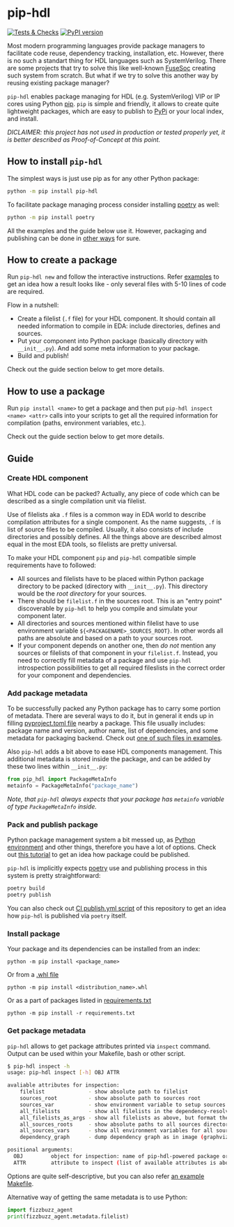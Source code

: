 # pip-hdl

[![Tests & Checks](https://github.com/esynr3z/pip-hdl/actions/workflows/test.yml/badge.svg)](https://github.com/esynr3z/pip-hdl/actions/workflows/test.yml)
[![PyPI version](https://badge.fury.io/py/pip-hdl.svg)](https://badge.fury.io/py/pip-hdl)

Most modern programming languages provide package managers to facilitate code reuse, dependency tracking, installation, etc. However, there is no such a standart thing for HDL languages such as SystemVerilog. There are some projects that try to solve this like well-known [FuseSoc](https://github.com/olofk/fusesoc) creating such system from scratch. But what if we try to solve this another way by reusing existing package manager?

`pip-hdl` enables package managing for HDL (e.g. SystemVerilog) VIP or IP cores using Python [pip](https://pip.pypa.io/en/stable/). `pip` is simple and friendly, it allows to create quite lightweight packages, which are easy to publish to [PyPi](https://pypi.org/) or your local index, and install.

*DICLAIMER: this project has not used in production or tested properly yet, it is better described as Proof-of-Concept at this point.*

## How to install `pip-hdl`

The simplest ways is just use pip as for any other Python package:

```bash
python -m pip install pip-hdl
```

To facilitate package managing process consider installing [poetry](https://python-poetry.org/) as well:

```bash
python -m pip install poetry
```

All the examples and the guide below use it. However, packaging and publishing can be done in [other ways](https://packaging.python.org/en/latest/tutorials/packaging-projects/) for sure.

## How to create a package

Run `pip-hdl new` and follow the interactive instructions. Refer [examples](example/dummy_math_lib) to get an idea how a result looks like - only several files with 5-10 lines of code are required.

Flow in a nutshell:

- Create a filelist (`.f` file) for your HDL component. It should contain all needed information to compile in EDA: include directories, defines and sources.
- Put your component into Python package (basically directory with `__init__.py`). And add some meta information to your package.
- Build and publish!

Check out the guide section below to get more details.

## How to use a package

Run `pip install <name>` to get a package and then put `pip-hdl inspect <name> <attr>` calls into your scripts to get all the required information for compilation (paths, environment variables, etc.).

Check out the guide section below to get more details.

## Guide

### Create HDL component

What HDL code can be packed? Actually, any piece of code which can be described as a single compilation unit via filelist.

Use of filelists aka `.f` files is a common way in EDA world to describe compilation attributes for a single component. As the name suggests, `.f` is list of source files to be compiled. Usually, it also consists of include directories and possibly defines. All the things above are described almost equal in the most EDA tools, so filelists are pretty universal.

To make your HDL component `pip` and `pip-hdl` compatible simple requirements have to followed:

-  All sources and filelists have to be placed within Python package directory to be packed (directory with `__init__.py`). This directory would be the *root directory* for your sources.
- There should be `filelist.f` in the sources root. This is an "entry point" discoverable by `pip-hdl` to help you compile and simulate your component later.
- All directories and sources mentioned within filelist have to use environment variable `${<PACKAGENAME>_SOURCES_ROOT}`. In other words all paths are absolute and based on a path to your sources root.
- If your component depends on another one, then *do not* mention any sources or filelists of that component in your `filelist.f`. Instead, you need to correctly fill metadata of a package and use `pip-hdl` introspection possibilities to get all required fileslists in the correct order for your component and dependencies.

### Add package metadata

To be successfully packed any Python package has to carry some portion of metadata. There are several ways to do it, but in general it ends up in filling [pyproject.toml file](https://packaging.python.org/en/latest/guides/writing-pyproject-toml/) nearby a package.
This file usually includes: package name and version, author name, list of dependencies, and some metadata for packaging backend. Check out [one of such files in examples](example/fizzbuzz_agent/pyproject.toml).

Also `pip-hdl` adds a bit above to ease HDL components management. This additional metadata is stored inside the package, and can be added by these two lines within `__init__.py`:

```python
from pip_hdl import PackageMetaInfo
metainfo = PackageMetaInfo("package_name")
```

*Note, that `pip-hdl` always expects that your package has `metainfo` variable of type `PackageMetaInfo` inside.*

### Pack and publish package

Python package management system a bit messed up, as [Python environment](https://xkcd.com/1987/) and other things, therefore you have a lot of options. Check out [this tutorial](https://packaging.python.org/en/latest/tutorials/packaging-projects/) to get an idea how package could be published.

`pip-hdl` is implicitly expects [poetry](https://python-poetry.org/) use and publishing process in this system is pretty straightforward:

```bash
poetry build
poetry publish
```

You can also check out [CI publish.yml script](.github/workflows/publish.yml) of this repository to get an idea how `pip-hdl` is published via `poetry` itself.

### Install package

Your package and its dependencies can be installed from an index:

```
python -m pip install <package_name>
```

Or from a [.whl file](https://peps.python.org/pep-0427/)

```
python -m pip install <distribution_name>.whl
```

Or as a part of packages listed in [requirements.txt](https://pip.pypa.io/en/stable/user_guide/#requirements-files)

```
python -m pip install -r requirements.txt
```

### Get package metadata

`pip-hdl` allows to get package attributes printed via `inspect` command. Output can be used within your Makefile, bash or other script.

```bash
$ pip-hdl inspect -h
usage: pip-hdl inspect [-h] OBJ ATTR

avaliable attributes for inspection:
    filelist              - show absolute path to filelist
    sources_root          - show absolute path to sources root
    sources_var           - show environment variable to setup sources root (in NAME=VAL format)
    all_filelists         - show all filelists in the dependency-resolved order
    all_filelists_as_args - show all filelists as above, but format them as EDA arguments (with -f)
    all_sources_roots     - show absolute paths to all sources directories
    all_sources_vars      - show all environment variables for all sources
    dependency_graph      - dump dependency graph as in image (graphviz required)

positional arguments:
  OBJ         object for inspection: name of pip-hdl-powered package or requirements.txt with such packages
  ATTR        attribute to inspect (list of available attributes is above)
```

Options are quite self-descriptive, but you can also refer [an example Makefile](example/testbench/Makefile).

Alternative way of getting the same metadata is to use Python:

```python
import fizzbuzz_agent
print(fizzbuzz_agent.metadata.filelist)
```
